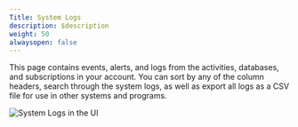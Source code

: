 ```yaml
---
Title: System Logs
description: $description
weight: 50
alwaysopen: false
---
```

This page contains events, alerts, and logs from the activities,
databases, and subscriptions in your account. You can sort by any of the
column headers, search through the system logs, as well as export all
logs as a CSV file for use in other systems and programs.

![System Logs in the
UI](/images/rv/system_log.png?width=998&height=576)

